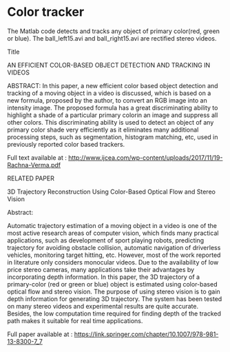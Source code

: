 # Color tracker
The Matlab code detects and tracks any object of primary color(red, green or blue). The ball_left15.avi and ball_right15.avi are rectified stereo videos.


Title

AN EFFICIENT COLOR-BASED OBJECT DETECTION AND TRACKING IN VIDEOS


ABSTRACT: In this paper, a new efficient color based object detection and tracking of a moving object in a video is discussed, which is based on a new formula, 
proposed by the author, to convert an RGB image into an intensity image. The proposed formula has a great discriminating ability to highlight a shade of a particular 
primary colorin an image and suppress all other colors. This discriminating ability is used to detect an object of any primary color shade very efficiently as
it eliminates many additional processing steps, such as segmentation, histogram matching, etc, used in previously reported color based trackers.


Full text available at :
http://www.ijcea.com/wp-content/uploads/2017/11/19-Rachna-Verma.pdf

RELATED PAPER

3D Trajectory Reconstruction Using Color-Based Optical Flow and Stereo Vision

Abstract:

Automatic trajectory estimation of a moving object in a video is one of the most active research areas of computer vision, which finds many practical applications, 
such as development of sport playing robots, predicting trajectory for avoiding obstacle collision, automatic navigation of driverless vehicles, monitoring target hitting, etc. 
However, most of the work reported in literature only considers monocular videos. Due to the availability of low price stereo cameras, many applications take their advantages 
by incorporating depth information. In this paper, the 3D trajectory of a primary-color (red or green or blue) object is estimated using color-based optical flow and stereo vision.
The purpose of using stereo vision is to gain depth information for generating 3D trajectory. The system has been tested on many stereo videos and experimental results are quite accurate. Besides, the low computation time required for finding depth of the tracked path makes it suitable for real time applications.

Full paper available at : 
    https://link.springer.com/chapter/10.1007/978-981-13-8300-7_7 

